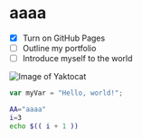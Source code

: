 # aaaa

- [x] Turn on GitHub Pages
- [ ] Outline my portfolio
- [ ] Introduce myself to the world

![Image of Yaktocat](https://octodex.github.com/images/yaktocat.png)

``` javascript
var myVar = "Hello, world!";
```

``` bash
AA="aaaa"
i=3
echo $(( i + 1 ))
```

